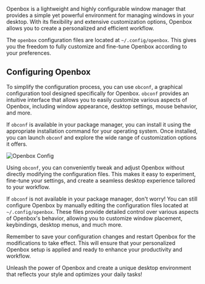 Openbox is a lightweight and highly configurable window manager that provides a simple yet powerful environment for managing windows in your desktop. With its flexibility and extensive customization options, Openbox allows you to create a personalized and efficient workflow.

The `openbox` configuration files are located at `~/.config/openbox`. This gives you the freedom to fully customize and fine-tune Openbox according to your preferences.

## Configuring Openbox

To simplify the configuration process, you can use `obconf`, a graphical configuration tool designed specifically for Openbox. `obconf` provides an intuitive interface that allows you to easily customize various aspects of Openbox, including window appearance, desktop settings, mouse behavior, and more.

If `obconf` is available in your package manager, you can install it using the appropriate installation command for your operating system. Once installed, you can launch `obconf` and explore the wide range of customization options it offers.

![Openbox Config](https://raw.githubusercontent.com/wiki/ulises-jeremias/dotfiles/images/obconf.jpg)

Using `obconf`, you can conveniently tweak and adjust Openbox without directly modifying the configuration files. This makes it easy to experiment, fine-tune your settings, and create a seamless desktop experience tailored to your workflow.

If `obconf` is not available in your package manager, don't worry! You can still configure Openbox by manually editing the configuration files located at `~/.config/openbox`. These files provide detailed control over various aspects of Openbox's behavior, allowing you to customize window placement, keybindings, desktop menus, and much more.

Remember to save your configuration changes and restart Openbox for the modifications to take effect. This will ensure that your personalized Openbox setup is applied and ready to enhance your productivity and workflow.

Unleash the power of Openbox and create a unique desktop environment that reflects your style and optimizes your daily tasks!
